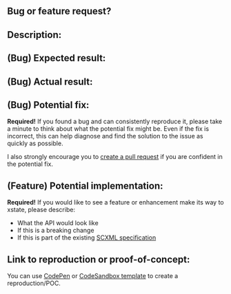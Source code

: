 ## Bug or feature request?

## Description:

## (Bug) Expected result:

## (Bug) Actual result:

## (Bug) Potential fix:

**Required!** If you found a bug and can consistently reproduce it, please take a minute to think about what the potential fix might be.
Even if the fix is incorrect, this can help diagnose and find the solution to the issue as quickly as possible.

I also strongly encourage you to [create a pull request](https://github.com/davidkpiano/xstate/pulls) if you are confident in the potential fix.

## (Feature) Potential implementation:

**Required!** If you would like to see a feature or enhancement make its way to xstate, please describe:

- What the API would look like
- If this is a breaking change
- If this is part of the existing [SCXML specification](https://www.w3.org/TR/scxml/)

## Link to reproduction or proof-of-concept:

You can use [CodePen](codepen.io) or [CodeSandbox template](https://codesandbox.io/s/6dsws) to create a reproduction/POC.
